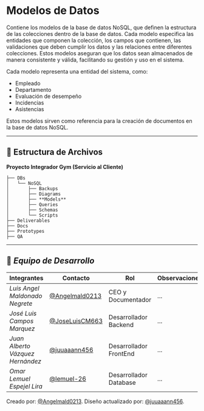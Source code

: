 # Modelos de Datos

Contiene los modelos de la base de datos NoSQL, que definen la estructura de las colecciones dentro de la base de datos. Cada modelo especifica las entidades que componen la colección, los campos que contienen, las validaciones que deben cumplir los datos y las relaciones entre diferentes colecciones. Estos modelos aseguran que los datos sean almacenados de manera consistente y válida, facilitando su gestión y uso en el sistema.

Cada modelo representa una entidad del sistema, como:
- Empleado
- Departamento
- Evaluación de desempeño
- Incidencias
- Asistencias

Estos modelos sirven como referencia para la creación de documentos en la base de datos NoSQL.

---

## 📁 **Estructura de Archivos**
**Proyecto Integrador Gym (Servicio al Cliente)**

```plaintext
├── DBs
│   └── NoSQL
│       ├── Backups
│       ├── Diagrams
│       ├── **Models**
│       ├── Queries
│       ├── Schemas
│       └── Scripts
├── Deliverables
├── Docs
├── Prototypes
├── QA
```

---

## 👥 *Equipo de Desarrollo*

| Integrantes                   | Contacto                                                   | Rol                      | Observaciones |
| ----------------------------- | ---------------------------------------------------------- | ------------------------ | ------------- |
| *Luis Angel Maldonado Negrete*    | [@Angelmald0213](https://github.com/Angelmald0213)                     | CEO y Documentador | ...           |
| *José Luis Campos Marquez* | [@JoseLuisCM663](https://github.com/JoseLuisCM663)             | Desarrollador Backend             | ...           |
| *Juan Alberto Vázquez Hernández*   | [@juuaaann456](https://github.com/MRVargas19)               | Desarrollador FrontEnd             | ...           |
| *Omar Lemuel Espejel Lira* | [@lemuel-26](https://github.com/lemuel-26) | Desarrollador Database   | ...           |


Creado por: [@Angelmald0213](https://github.com/Angelmald0213).
Diseño actualizado por: [@juuaaann456](https://github.com/juuaaann456). 
